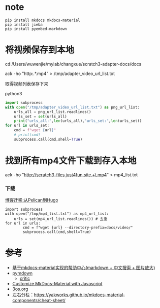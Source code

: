 # note
```
pip install mkdocs mkdocs-material
pip install jieba
pip install pyembed-markdown 
```

# 将视频保存到本地
cd /Users/wuwenjie/mylab/changxue/scratch3-adapter-docs/docs

ack -ho "http:.*\.mp4" > /tmp/adapter_video_url_list.txt

取得视频列表保存下来


python3

```python
import subprocess
with open("/tmp/adapter_video_url_list.txt") as png_url_list:
    urls_all = png_url_list.readlines()
    urls_set = set(urls_all)
    print("urls_all:",len(urls_all),"urls_set:",len(urls_set))
for url in urls_set:
    cmd = f"wget {url}"
    # print(cmd)
    subprocess.call(cmd,shell=True)
```


# 找到所有mp4文件下载到存入本地
ack -ho "http://scratch3-files.just4fun.site.+\.mp4" > mp4_list.txt

### 下载
[博客迁移:从Pelican到Hugo](https://wwj718.github.io/post/%E5%B7%A5%E5%85%B7/from-pelican-to-hugo/)

```
import subprocess
with open("/tmp/mp4_list.txt") as mp4_url_list:
    urls = set(mp4_url_list.readlines()) # 去重
for url in urls: 
        cmd = f"wget {url} --directory-prefix=docs/video/"
        subprocess.call(cmd,shell=True)
```

#  参考
*  [基于mkdocs-material实现的帮助中心(markdown + 中文搜索 + 图片放大)](https://segmentfault.com/a/1190000018592279)
*  [pymdown](https://squidfunk.github.io/mkdocs-material/extensions/pymdown/)
    *  [critic](https://facelessuser.github.io/pymdown-extensions/extensions/critic/)
*  [Customize MkDocs-Material with Javascript](https://cainmagi.github.io/playground/20190225mkdocs/)
*  [3os.org](https://github.com/fire1ce/3os.org)
*  左右分栏：https://yakworks.github.io/mkdocs-material-components/cheat-sheet/

